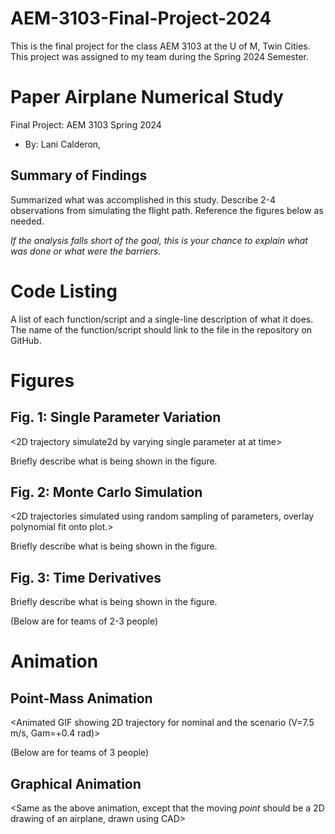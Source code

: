 # AEM-3103-Final-Project-2024
This is the final project for the class AEM 3103 at the U of M, Twin Cities. This project was assigned to my team during the Spring 2024 Semester.

# Paper Airplane Numerical Study
Final Project: AEM 3103 Spring 2024

- By: Lani Calderon,

## Summary of Findings
<Show the variations studied in a table>

Summarized what was accomplished in this study.  Describe 2-4 observations from simulating the flight path.
Reference the figures below as needed.

*If the analysis falls short of the goal, this is your chance to explain what was done or what were the barriers.*

# Code Listing
A list of each function/script and a single-line description of what it does.  The name of the function/script should link to the file in the repository on GitHub.

# Figures

## Fig. 1: Single Parameter Variation
<2D trajectory simulate2d by varying single parameter at at time>
<The above plot should also show the nominal trajectory>

Briefly describe what is being shown in the figure.

## Fig. 2: Monte Carlo Simulation
<2D trajectories simulated using random sampling of parameters, overlay polynomial fit onto plot.>

Briefly describe what is being shown in the figure.

## Fig. 3: Time Derivatives
<Time-derivative of height and range for the fitted trajectory>

Briefly describe what is being shown in the figure.

(Below are for teams of 2-3 people)

# Animation
## Point-Mass Animation
<Animated GIF showing 2D trajectory for nominal and the scenario (V=7.5 m/s, Gam=+0.4 rad)>

(Below are for teams of 3 people)
## Graphical Animation
<Same as the above animation, except that the moving *point* should be a 2D drawing of an airplane, drawn using CAD>
